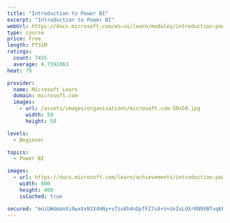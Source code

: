 ```yaml
---
title: "Introduction to Power BI"
excerpt: "Introduction to Power BI"
webUrl: https://docs.microsoft.com/en-us/learn/modules/introduction-power-bi/
type: course
price: Free
length: PT31M
ratings:
  count: 7435
  average: 4.7392063
heat: 79

provider:
  name: Microsoft Learn
  domain: microsoft.com
  images:
    - url: /assets/images/organizations/microsoft.com-50x50.jpg
      width: 50
      height: 50

levels:
  - Beginner

topics:
  - Power BI

images:
  - url: https://docs.microsoft.com/learn/achievements/introduction-power-bi-social.png
    width: 800
    height: 400
    isCached: true

secured: "moiUWdmanXi0wxXxN1X4HNy+vTzu8h4nDpfFZ7s4+V+UxIuLdXrRN9VBTvqKEm6tPuAOkSy1zM875ESgyycvH72Iu4CF8TWAzk+IffxkRdIaoWZtxeW5AKjRtEVDQWUfryu0gKWUumB6saxoRooD7r0beSvPOXM+sw6rdu+UssGz4O5uzdtiaWYFHpUNbGBI/fawh1fbTK8fc5yvaqR17UPiqqcq6e2SOVCazXIV7V41scx/1xM45OvPc2qGBzMybSmk0O6PDGFe4X2EpMWSOAOHeFs0nHI2g1R+4MQpFXzVrINPhtYn2EVgwP3IdyOnA9mpfTJGNuW1fwC217Am4hHONWOEWrLjsuosQNvLCy1sDjdkzU2lVWkgdQMv3gzXBDvi5AYKySgVmQSQrwizPf7SsR0sb3HrbtGIvKJaBng=;J56wr9kPCnzsoHJ/8dbFqg=="
---
```


